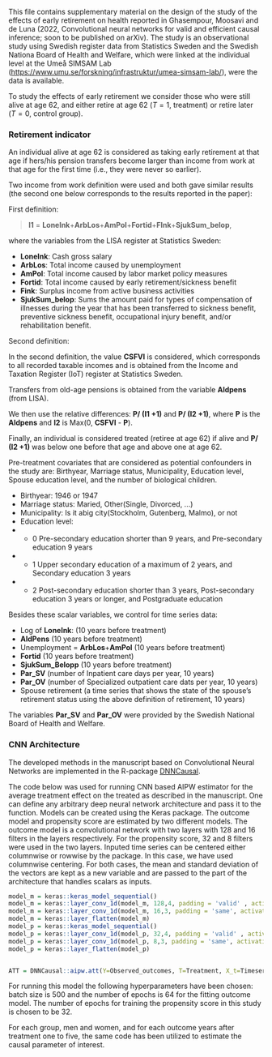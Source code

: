 This file contains supplementary material on the design of the study of the effects of early retirement on health
reported in Ghasempour, Moosavi and de Luna (2022, Convolutional neural networks for valid and efficient causal inference; soon to be published on arXiv).
The study is an observational study using Swedish register data from Statistics Sweden and the Swedish Nationa Board of Health and Welfare, which were linked at the individual level at the Umeå SIMSAM Lab (https://www.umu.se/forskning/infrastruktur/umea-simsam-lab/), were the data is available.

To study the effects of early retirement we consider those who were still alive at age 62, and either retire at age 62 ($T=1$, treatment) or retire later ($T=0$, control group). 

### Retirement indicator

An individual alive at age 62 is considered as taking early retirement at that age if hers/his pension transfers become larger than income from work at that age for the first time (i.e., they were never so earlier).

Two income from work definition were used and both gave similar results (the second one below corresponds to the results reported in the paper):

First definition:

> **I1** = **LoneInk**+**ArbLos**+**AmPol**+**Fortid**+**FInk**+**SjukSum\_belop**,

where the variables from the LISA register at Statistics Sweden:

-   **LoneInk**: Cash gross salary
-   **ArbLos**: Total income caused by unemployment
-   **AmPol**: Total income caused by labor market policy measures
-   **Fortid**: Total income caused by early retirement/sickness benefit
-   **Fink**: Surplus income from active business activities
-   **SjukSum\_belop**: Sums the amount paid for types of compensation of
    illnesses during the year that has been transferred to sickness
    benefit, preventive sickness benefit, occupational injury benefit,
    and/or rehabilitation benefit.

Second definition: 

In the second definition, the value **CSFVI** is considered, which corresponds to
all recorded taxable incomes and is obtained from the Income and Taxation Register (IoT)
register at Statistics Sweden. 

Transfers from old-age pensions is obtained from the variable **Aldpens** (from LISA).

We then use the relative differences: **P/ (I1 +1)** and **P/ (I2 +1)**, where **P** is the
**Aldpens** and **I2** is Max(0, **CSFVI** - **P**).

Finally, an individual is considered treated (retiree at age 62) if alive and
**P/ (I2 +1)** was below one before that age and above one at age 62. 


Pre-treatment covariates that are considered as potential confounders in the study are:
Birthyear, Marriage status, Municipality, Education level, Spouse education level, and the number of
biological children.

-   Birthyear: 1946 or 1947
-   Marriage status: Maried, Other(Single, Divorced, ...)
-   Municipality: Is it abig city(Stockholm, Gutenberg, Malmo), or not
-   Education level: 
-   -   0 Pre-secondary education shorter than 9 years, and Pre-secondary education 9 years
-   -   1 Upper secondary education of a maximum of 2 years, and Secondary education 3 years
-   -   2 Post-secondary education shorter than 3 years, Post-secondary education 3 years or longer, and Postgraduate education


Besides these scalar variables, we control for
time series data:

-   Log of **LoneInk**: (10 years before treatment)
-   **AldPens** (10 years before treatment)
-   Unemployment = **ArbLos**+**AmPol** (10 years before treatment)
-   **Fortid** (10 years before treatment)
-   **SjukSum\_Belopp** (10 years before treatment)
-   **Par\_SV** (number of Inpatient care days per year, 10 years)
-   **Par\_OV** (number of Specialized outpatient care dats per year, 10 years)
-   Spouse retirement (a time series that shows the state of the
    spouse’s retirement status using the above definition of retirement, 10 years)

The variables **Par\_SV** and **Par\_OV** were provided by the Swedish National Board of Health and Welfare.

### CNN Architecture

The developed methods in the manuscript based on Convolutional Neural Networks are implemented in the R-package
[DNNCausal](https://github.com/stat4reg/DNNCausal).

The code below was used for running CNN based AIPW estimator for the average
treatment effect on the treated as described in the manuscript. One can define any arbitrary deep
neural network architecture and pass it to the function. Models can be created using the Keras package. The outcome model and propensity score are estimated by two different models. The outcome model is a convolutional network with two layers with 128 and 16 filters in the layers respectively. For the propensity score, 32 and 8 filters were used in the two layers.
Inputed time series can be centered either columnwise or rowwise by the package. In this case, we have used columnwise centering. For both cases, the mean and standard deviation of the vectors are kept as a new variable and are passed to the part of the architecture that handles scalars as inputs.

``` r
model_m = keras::keras_model_sequential()
model_m = keras::layer_conv_1d(model_m, 128,4, padding = 'valid' , activation = 'relu', input_shape = c(10,7))
model_m = keras::layer_conv_1d(model_m, 16,3, padding = 'same', activation = 'relu')
model_m = keras::layer_flatten(model_m)
model_p = keras::keras_model_sequential()
model_p = keras::layer_conv_1d(model_p, 32,4, padding = 'valid' , activation = 'relu', input_shape = c(10,7))
model_p = keras::layer_conv_1d(model_p, 8,3, padding = 'same', activation = 'relu')
model_p = keras::layer_flatten(model_p)


ATT = DNNCausal::aipw.att(Y=Observed_outcomes, T=Treatment, X_t=Timeseries_covariates,X = scalar_covariates, model = c(model_m, model_p), do_standardize = 'Column', verbose=FALSE, epochs = c(64,32), batch_size = 500)
```

For running this model the following hyperparameters have been chosen:
batch size is 500 and the number of epochs is 64 for the fitting outcome
model. The number of epochs for training the propensity score in this study
is chosen to be 32.

For each group, men and women, and for each outcome years after treatment
one to five, the same code has been utilized to estimate the causal parameter
of interest.
